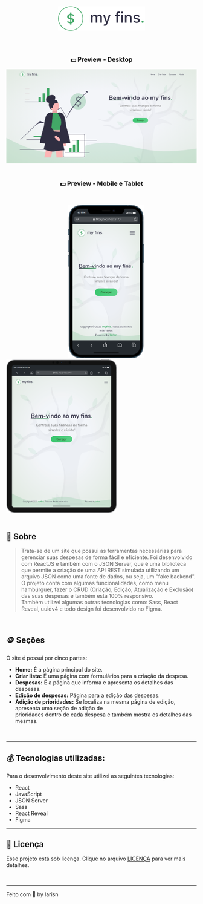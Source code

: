 
<h1 align="center">
<img src="https://github.com/larisn/my-fins/blob/main/src/assets/img/logo.svg" width="230px">
</h1>
<br>

<h3 align="center">
💵 Preview - Desktop
</h3>

![Preview](https://github.com/larisn/my-fins/blob/main/src/assets/img/preview-desktop.png)
<br>
<br>

<h3 align="center">
💵 Preview - Mobile e Tablet
</h3>
<br>

&ensp; &ensp; &ensp; &ensp; &ensp; &ensp; &ensp; &ensp; &ensp; &ensp; &ensp; &ensp; &ensp; &ensp; &ensp; <img src="src/assets/img/mobile.png" width="200px"> &ensp; &ensp; &ensp; <img src="src/assets/img/tablet.png" width="293px">
<br>
<br>

## 💸 Sobre

> Trata-se de um site que possui as ferramentas necessárias para gerenciar suas despesas de forma fácil e eficiente. Foi desenvolvido com ReactJS e também com o JSON Server, que é uma biblioteca que permite a criação de uma API REST simulada utilizando um arquivo JSON como uma fonte de dados, ou seja, um "fake backend". <br>
O projeto conta com algumas funcionalidades, como menu hambúrguer, fazer o CRUD (Criação, Edição, Atualização e Exclusão) das suas despesas e também está 100% responsivo. <br>
Também utilizei algumas outras tecnologias como: Sass, React Reveal,  uuidv4 e todo design foi desenvolvido no Figma.
<br>


## 🪙 Seções
O site é possui por cinco partes:

- **Home:** É a página principal do site.
- **Criar lista:** É uma página com formulários para a criação da despesa.
- **Despesas:** É a página que informa e apresenta os detalhes das despesas.
- **Edição de despesas:** Página para a edição das despesas.
- **Adição de prioridades:** Se localiza na mesma página de edição, apresenta uma seção de adição de <br> prioridades dentro de cada despesa e também mostra os detalhes das mesmas.
<br>

---

## 💰 Tecnologias utilizadas:

Para o desenvolvimento deste site utilizei as seguintes tecnologias:

* React
* JavaScript
* JSON Server
* Sass
* React Reveal
* Figma

---

## 🎐 Licença
Esse projeto está sob licença. Clique no arquivo [LICENÇA](https://github.com/larisn/larisn/blob/main/LICENSE.md) para ver mais detalhes.

<br>

---

Feito com 💚 by larisn

